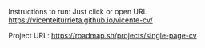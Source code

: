 Instructions to run:
Just click or open URL
https://vicenteiturrieta.github.io/vicente-cv/

Project URL:
https://roadmap.sh/projects/single-page-cv
